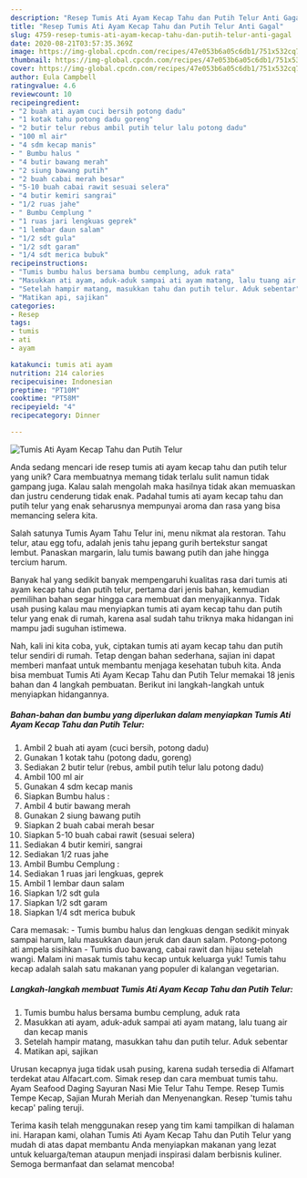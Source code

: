 ```yaml
---
description: "Resep Tumis Ati Ayam Kecap Tahu dan Putih Telur Anti Gagal"
title: "Resep Tumis Ati Ayam Kecap Tahu dan Putih Telur Anti Gagal"
slug: 4759-resep-tumis-ati-ayam-kecap-tahu-dan-putih-telur-anti-gagal
date: 2020-08-21T03:57:35.369Z
image: https://img-global.cpcdn.com/recipes/47e053b6a05c6db1/751x532cq70/tumis-ati-ayam-kecap-tahu-dan-putih-telur-foto-resep-utama.jpg
thumbnail: https://img-global.cpcdn.com/recipes/47e053b6a05c6db1/751x532cq70/tumis-ati-ayam-kecap-tahu-dan-putih-telur-foto-resep-utama.jpg
cover: https://img-global.cpcdn.com/recipes/47e053b6a05c6db1/751x532cq70/tumis-ati-ayam-kecap-tahu-dan-putih-telur-foto-resep-utama.jpg
author: Eula Campbell
ratingvalue: 4.6
reviewcount: 10
recipeingredient:
- "2 buah ati ayam cuci bersih potong dadu"
- "1 kotak tahu potong dadu goreng"
- "2 butir telur rebus ambil putih telur lalu potong dadu"
- "100 ml air"
- "4 sdm kecap manis"
- " Bumbu halus "
- "4 butir bawang merah"
- "2 siung bawang putih"
- "2 buah cabai merah besar"
- "5-10 buah cabai rawit sesuai selera"
- "4 butir kemiri sangrai"
- "1/2 ruas jahe"
- " Bumbu Cemplung "
- "1 ruas jari lengkuas geprek"
- "1 lembar daun salam"
- "1/2 sdt gula"
- "1/2 sdt garam"
- "1/4 sdt merica bubuk"
recipeinstructions:
- "Tumis bumbu halus bersama bumbu cemplung, aduk rata"
- "Masukkan ati ayam, aduk-aduk sampai ati ayam matang, lalu tuang air dan kecap manis"
- "Setelah hampir matang, masukkan tahu dan putih telur. Aduk sebentar"
- "Matikan api, sajikan"
categories:
- Resep
tags:
- tumis
- ati
- ayam

katakunci: tumis ati ayam 
nutrition: 214 calories
recipecuisine: Indonesian
preptime: "PT10M"
cooktime: "PT58M"
recipeyield: "4"
recipecategory: Dinner

---
```



![Tumis Ati Ayam Kecap Tahu dan Putih Telur](https://img-global.cpcdn.com/recipes/47e053b6a05c6db1/751x532cq70/tumis-ati-ayam-kecap-tahu-dan-putih-telur-foto-resep-utama.jpg)

Anda sedang mencari ide resep tumis ati ayam kecap tahu dan putih telur yang unik? Cara membuatnya memang tidak terlalu sulit namun tidak gampang juga. Kalau salah mengolah maka hasilnya tidak akan memuaskan dan justru cenderung tidak enak. Padahal tumis ati ayam kecap tahu dan putih telur yang enak seharusnya mempunyai aroma dan rasa yang bisa memancing selera kita.

Salah satunya Tumis Ayam Tahu Telur ini, menu nikmat ala restoran. Tahu telur, atau egg tofu, adalah jenis tahu jepang gurih bertekstur sangat lembut. Panaskan margarin, lalu tumis bawang putih dan jahe hingga tercium harum.

Banyak hal yang sedikit banyak mempengaruhi kualitas rasa dari tumis ati ayam kecap tahu dan putih telur, pertama dari jenis bahan, kemudian pemilihan bahan segar hingga cara membuat dan menyajikannya. Tidak usah pusing kalau mau menyiapkan tumis ati ayam kecap tahu dan putih telur yang enak di rumah, karena asal sudah tahu triknya maka hidangan ini mampu jadi suguhan istimewa.


Nah, kali ini kita coba, yuk, ciptakan tumis ati ayam kecap tahu dan putih telur sendiri di rumah. Tetap dengan bahan sederhana, sajian ini dapat memberi manfaat untuk membantu menjaga kesehatan tubuh kita. Anda bisa membuat Tumis Ati Ayam Kecap Tahu dan Putih Telur memakai 18 jenis bahan dan 4 langkah pembuatan. Berikut ini langkah-langkah untuk menyiapkan hidangannya.

<!--inarticleads1-->

##### Bahan-bahan dan bumbu yang diperlukan dalam menyiapkan Tumis Ati Ayam Kecap Tahu dan Putih Telur:

1. Ambil 2 buah ati ayam (cuci bersih, potong dadu)
1. Gunakan 1 kotak tahu (potong dadu, goreng)
1. Sediakan 2 butir telur (rebus, ambil putih telur lalu potong dadu)
1. Ambil 100 ml air
1. Gunakan 4 sdm kecap manis
1. Siapkan  Bumbu halus :
1. Ambil 4 butir bawang merah
1. Gunakan 2 siung bawang putih
1. Siapkan 2 buah cabai merah besar
1. Siapkan 5-10 buah cabai rawit (sesuai selera)
1. Sediakan 4 butir kemiri, sangrai
1. Sediakan 1/2 ruas jahe
1. Ambil  Bumbu Cemplung :
1. Sediakan 1 ruas jari lengkuas, geprek
1. Ambil 1 lembar daun salam
1. Siapkan 1/2 sdt gula
1. Siapkan 1/2 sdt garam
1. Siapkan 1/4 sdt merica bubuk


Cara memasak: - Tumis bumbu halus dan lengkuas dengan sedikit minyak sampai harum, lalu masukkan daun jeruk dan daun salam. Potong-potong ati ampela sisihkan - Tumis duo bawang, cabai rawit dan hijau setelah wangi. Malam ini masak tumis tahu kecap untuk keluarga yuk! Tumis tahu kecap adalah salah satu makanan yang populer di kalangan vegetarian. 

<!--inarticleads2-->

##### Langkah-langkah membuat Tumis Ati Ayam Kecap Tahu dan Putih Telur:

1. Tumis bumbu halus bersama bumbu cemplung, aduk rata
1. Masukkan ati ayam, aduk-aduk sampai ati ayam matang, lalu tuang air dan kecap manis
1. Setelah hampir matang, masukkan tahu dan putih telur. Aduk sebentar
1. Matikan api, sajikan


Urusan kecapnya juga tidak usah pusing, karena sudah tersedia di Alfamart terdekat atau Alfacart.com. Simak resep dan cara membuat tumis tahu. Ayam Seafood Daging Sayuran Nasi Mie Telur Tahu Tempe. Resep Tumis Tempe Kecap, Sajian Murah Meriah dan Menyenangkan. Resep &#39;tumis tahu kecap&#39; paling teruji. 

Terima kasih telah menggunakan resep yang tim kami tampilkan di halaman ini. Harapan kami, olahan Tumis Ati Ayam Kecap Tahu dan Putih Telur yang mudah di atas dapat membantu Anda menyiapkan makanan yang lezat untuk keluarga/teman ataupun menjadi inspirasi dalam berbisnis kuliner. Semoga bermanfaat dan selamat mencoba!

